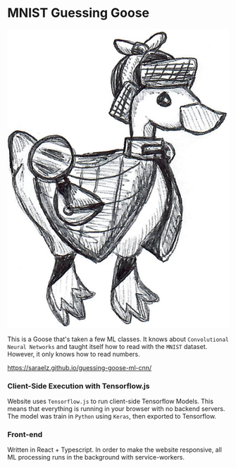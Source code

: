 # MNIST Guessing Goose

![GG the guessing Goose](src/ggImages/gg-idle-cropped.png)

This is a Goose that's taken a few ML classes. It knows 
about `Convolutional Neural Networks` and taught itself how to read with the
`MNIST` dataset. However, it only knows how to read numbers.

https://saraelz.github.io/guessing-goose-ml-cnn/


### Client-Side Execution with Tensorflow.js
Website uses `Tensorflow.js` to run client-side Tensorflow Models. This means
that everything is running in your browser with no backend servers. The model
was train in `Python` using `Keras`, then exported to Tensorflow.

### Front-end
Written in React + Typescript. In order to make the website responsive,
all ML processing runs in the background with service-workers.
